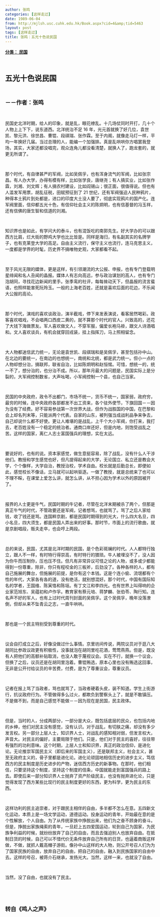 ```yaml
---
author: 张鸣
categories: [这样走过]
date: 1989-06-04
from: http://mjlsh.usc.cuhk.edu.hk/Book.aspx?cid=4&amp;tid=5463
layout: post
tags: [这样走过]
title: 张鸣：五光十色说民国
---
```


<div style="margin: 15px 10px 10px 0px;">
<div>
<span id="ctl00_ContentPlaceHolder1_chapter1_SubjectLabel" style="font-weight:bold;text-decoration:underline;">
   分类： 民国
  </span>
</div>
<p class="p1">
<b>
<font size="5">
<span class="s1">
</span>
<br/>
</font>
</b>
</p>
<p class="p2">
<span class="s1">
<b>
<font size="5">
     五光十色说民国
    </font>
</b>
</span>
</p>
<p class="p1">
<b>
<font size="4">
<span class="s1">
</span>
<br/>
</font>
</b>
</p>
<p class="p2">
<span class="s1">
<b>
<font size="4">
     －－作者：张鸣
    </font>
</b>
</span>
</p>
<p class="p1">
<span class="s1">
</span>
<br/>
</p>
<p class="p2">
<span class="s1">
   民国史北洋时期，给人的印象，就是乱，眼花缭乱。十几场仗同时开打，几十个人物上上下下，说东道西。北洋统治不足
  </span>
<span class="s2">
   16
  </span>
<span class="s1">
   年，光元首就换了好几位，袁世凯、黎元洪、徐世昌、曹锟、段祺瑞、张作霖。至于内阁，就像走马灯一样，平均一年换好几届。当过总理的人，能编一个加强排。真是乱哄哄你方唱罢我登场，其实，大家还都没唱完，观众连角儿都没看清楚，就换人了，跑龙套的，就更无所谓了。
  </span>
</p>
<p class="p1">
<span class="s1">
</span>
<br/>
</p>
<p class="p2">
<span class="s1">
   那个时代，有自律甚严的军阀，比如吴佩孚，也有浑身流气的军阀，比如张宗昌。有人办大学，办得有模有样，比如张学良，唐继尧；有人搞实业，比如张作霖，刘湘、刘文辉；有人搞农村建设，比如阎锡山；很正面，很值得说。但也有人滥发军用票，胡乱征税，田赋预征到了
  </span>
<span class="s2">
   21
  </span>
<span class="s1">
   世纪，还有军阀强迫人民种鸦片，种得本土鸦片到处都是，进口的印度大土没人要了，彻底实现鸦片的国产化。连军阀里面，信仰都五光十色，有信仰社会主义的陈炯明，也有信基督的冯玉祥，还有信佛的唐生智和信道的刘湘。
  </span>
</p>
<p class="p1">
<span class="s1">
</span>
<br/>
</p>
<p class="p2">
<span class="s1">
   知识界也是如此，有学问大的泰斗，也有混饭吃的南郭先生。好大学办的可以跟西方比肩，烂大街的野鸡大学也比比皆是。同样是海归，有名副其实的名牌学子，也有克莱登大学的高足。自由主义流行，保守主义也流行，连马克思主义，一度都是学界的时髦，历史界不搞唯物史观，大家都看不起。
  </span>
</p>
<p class="p1">
<span class="s1">
</span>
<br/>
</p>
<p class="p2">
<span class="s1">
   至于风光无限的媒体，更是这样，有引领潮流的大公报、申报，也有专门登载明星绯闻和名人丑闻的晶报。媒体人有志向高远，参与政治谋划的高人，也有专门泡胡同，寻找花边新闻的里手。张季鸾的社评，每每耸动天下，但晶报的流言蜚语，也照样能害死阮玲玉。一般的上海老百姓，还就是喜欢后面的花边，不乐闻大公报的高论。
  </span>
</p>
<p class="p1">
<span class="s1">
</span>
<br/>
</p>
<p class="p2">
<span class="s1">
   那个时代，演戏的喜欢谈政治，演半截戏，停下来发表演说，看客居然喝彩。政客喜欢唱戏，不会唱两口西皮二黄的，就不算那个时代的官人。兴致高的，还花了大钱下海做票友。军人喜欢做文人，不穿军服，偏爱长袍马褂，跟文人诗酒唱和。文人喜欢谈兵，有机会就穿回戎装，挂上指挥刀，马上照相留念。
  </span>
</p>
<p class="p1">
<span class="s1">
</span>
<br/>
</p>
<p class="p2">
<span class="s1">
   大人物都迷信武力统一，无论是袁世凯、段祺瑞和是吴佩孚，甚至包括孙中山。在北边的要统一，在南边的也想统一，南统和北统，都是武力统一。但小一点的人物却想分治，搞联邦，联省自治，比如陈炯明和赵恒惕。可惜，想统一的，统一不了，想分治的，也分治不成。所以，那年月最大的问题是，民国实际上是分裂的，大军阀控制数省，大声吆喝，小军阀控制一个县，也自己当家。
  </span>
</p>
<p class="p1">
<span class="s1">
</span>
<br/>
</p>
<p class="p2">
<span class="s1">
   民国的中央政府，政令不出都门，市场不统一，货币不统一，国家弱，政府穷，最穷的时候，连中央政府各部都发不出工资来，各个驻外使节，下旗回国－－因为没有了经费。好不容易参战第一次世界大战，但作为战胜国的中国，在巴黎和会上却名列末等，只能派两个代表。自家的山东，被列强当成战利品争来争去，自己却说什么都不好使。更让人难堪的是战乱，上千个大小军阀，你打来，我打去，老百姓没有一个稳定的统治者。通商口岸还好，但是内地，则饱受战乱之苦。这样的国家，离仁人志士富国强兵的理想，实在太远。
  </span>
</p>
<p class="p1">
<span class="s1">
</span>
<br/>
</p>
<p class="p2">
<span class="s1">
   要说好的，也有的说。资本家感觉，做生意挺容易，除了战乱，没有什么人干涉他们。教授和学生感觉也好，但凡提得起来的大学，无论国立、私立还是教会大学，个个像样，大学自治，教授治校，学术自由。校长就是后勤总长，即便如此，感觉校长不像话，立马就可以起哄驱逐。一做了教授，就是总统来了也可以不理不睬，在课堂上爱怎么讲，就怎么讲，从不担心因为学术以外的原因被开了。
  </span>
</p>
<p class="p1">
<span class="s1">
</span>
<br/>
</p>
<p class="p2">
<span class="s1">
   报界的人士更是牛气，民国时期的牛记者，尽管在北洋末期被杀了两个，但那是真正牛气的时代，不管政要还是军阀，记者想骂，也就骂了。骂了之后人家给钱，收了钱还是骂。连国粹京剧，都是民国时期得到的光大，什么四大名旦，四小名旦，四大须生，都是民国人弄出来的好事。那时节，市面上的流行歌曲，就是京剧唱段，贩夫走卒，也会哼上两段。
  </span>
</p>
<p class="p1">
<span class="s1">
</span>
<br/>
</p>
<p class="p2">
<span class="s1">
   总的来说，民国，尤其是北洋时期的民国，是个色彩斑斓的时代。人人都特行独立，跟人不一样，有时特行得崇高，有时特行的猥琐。牛人被埋没不了，没人因为你牛而压制你，压也压不住。但凡有非常异议可怪之论的人物，或多或少都能得到一份尊重，除非，你只有程咬金的三板斧，后劲没了。各种各样的人，都有自己施展的舞台，但施展的前提，是你有这个本钱。这是个连小偷、流氓都有个性的年代，大家各有各的道，没有绝活，就别想混好。那个时代，中国有国际知名的学者，王国维、陈寅恪和陈垣。有丁文江和李四光。也有世界上叫得响的企业家范旭东、吴蕴初和卢作孚。教育家有蔡元培、蒋梦麟、张伯苓、陶行知。连名声不好的军人，也有上过时代周刊封面的吴佩孚。这个吴佩孚，晚年没落潦倒，但却从来不坠青云之志，一直牛哄哄。
  </span>
</p>
<p class="p1">
<span class="s1">
</span>
<br/>
</p>
<p class="p2">
<span class="s1">
   那也是一个民主特别受到尊重的时代。
  </span>
</p>
<p class="p1">
<span class="s1">
</span>
<br/>
</p>
<p class="p2">
<span class="s1">
   议会自打成立之后，好像没做过什么事情。京里坊间传说，两院议员对于逛八大胡同比参政议政更有积极性，没事就泡在胡同里吃花酒，莺莺燕燕。但是，既没有人把他们的高额补贴取消，也没人敢于蔑视议会。实在不行，就换一个议会，但换了之后，议员还是在胡同里泡着。曹锟贿选，原本心里也没有贿选这回事，无非是公开付给议员的辛苦费，付费，是为了尊重议会，尊重议员。
  </span>
</p>
<p class="p1">
<span class="s1">
</span>
<br/>
</p>
<p class="p2">
<span class="s1">
   记者在报上骂了当政者，骂也就骂了，当政者硬着头皮，装不知道。学生上街游行，抗议政府行为。不管做得多么过火，都欺负到警察头上了，就是不敢镇压。不是做不到，而是自己感觉不能做－－因为现在是民国，民主政体。
  </span>
</p>
<p class="p1">
<span class="s1">
</span>
<br/>
</p>
<p class="p2">
<span class="s1">
   但是，当时的人，分成两部分，一部分是大众，既包括底层的民众，也包括内地的乡绅，他们对民主没有感觉，没有认识。对于战乱，有切肤之痛，却没有多少发言权。另一部分上层人士，知识界人士，对战乱的感知相对弱，但发言权大，声音大。对民主的偏好，主要局限于他们。只是，他们对于民主的喜好，往往带有强烈的功利意味。这个时期，上层人士和知识界，真正的政治信仰，是进化论。无论推崇军国民主义（即后来的军国主义），还是联邦主义，社会主义，甚至无政府主义的，骨子里都是进化论。进化论顽固地相信历史的进步主义，笃信西方的民主制度是历史进步的产物，迷信西方历史的新事物。在那时，他们相信，只要坚持这个制度，坚持这个制度的信条，中国就能走到富国强兵的路上去。即使后来一部分知识界人士抛弃了资产阶级民主，也没有抛弃进化论，只是觉得发现了西方某些比现行的民主制度更好的东西，更为科学，更为民主的东西。
  </span>
</p>
<p class="p1">
<span class="s1">
</span>
<br/>
</p>
<p class="p2">
<span class="s1">
   这样功利的民主追崇者，对于跟民主相伴的自由，多半都不怎么在意。五四新文化运动，本质上是一场文学运动，道德运动。投身运动的青年，开始最在意的是个性解放，个人自由。为了从传统家族中挣脱出来，他们为之奋不顾身的奋斗。但是，挣脱出家族绳索的青年，一旦赶上五四爱国运动，轮到自己为国家，为民族争利益的时候，就纷纷放弃了自己的自由，而且去强迫别人也放弃自由。在抵制日货的时候，自己可以不惜代价无条件放弃自己所有的日货，也逼着商贩这样做，不做，就抓人戴高帽子游街。像孙中山这样的大人物，则公开号召人们为为了国家民族的自由，放弃自己的自由，把自己的自由，融入到民族国家的自由中去。这样的号召，被蒋介石继承，发扬光大。当然，这样一来，也就没了自由。
  </span>
</p>
<p class="p1">
<span class="s1">
</span>
<br/>
</p>
<p class="p2">
<span class="s1">
   当然，没了自由，也就没有了民主。
  </span>
</p>
<p class="p1">
<span class="s1">
</span>
<br/>
</p>
<p class="p1">
<b>
<font size="4">
<span class="s1">
</span>
<br/>
</font>
</b>
</p>
<p class="p2">
<span class="s1">
<b>
<font size="4">
     转自《鸣人之声》
    </font>
</b>
</span>
</p>
</div>
